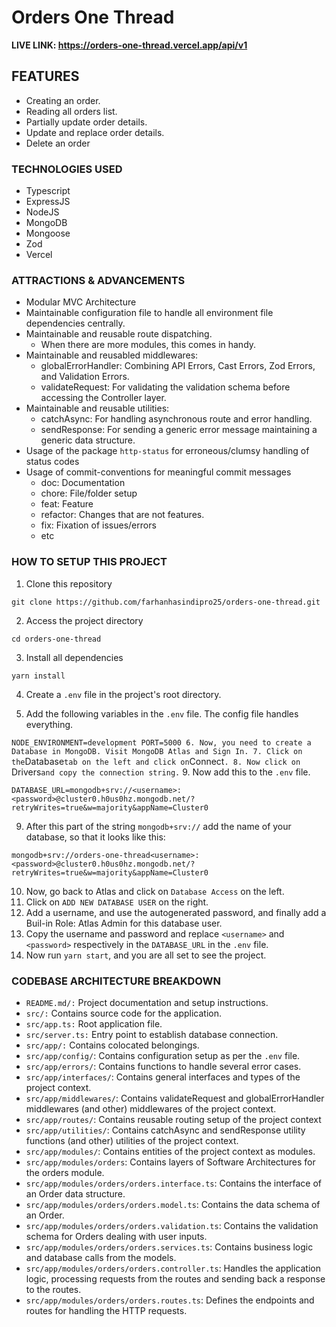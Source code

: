 # Orders One Thread

**LIVE LINK: https://orders-one-thread.vercel.app/api/v1**

## FEATURES

- Creating an order.
- Reading all orders list.
- Partially update order details.
- Update and replace order details.
- Delete an order

### TECHNOLOGIES USED

- Typescript
- ExpressJS
- NodeJS
- MongoDB
- Mongoose
- Zod
- Vercel

### ATTRACTIONS & ADVANCEMENTS

- Modular MVC Architecture
- Maintainable configuration file to handle all environment file dependencies centrally.
- Maintainable and reusable route dispatching.
  - When there are more modules, this comes in handy.
- Maintainable and reusabled middlewares:
  - globalErrorHandler: Combining API Errors, Cast Errors, Zod Errors, and Validation Errors.
  - validateRequest: For validating the validation schema before accessing the Controller layer.
- Maintainable and reusable utilities:
  - catchAsync: For handling asynchronous route and error handling.
  - sendResponse: For sending a generic error message maintaining a generic data structure.
- Usage of the package `http-status` for erroneous/clumsy handling of status codes
- Usage of commit-conventions for meaningful commit messages
  - doc: Documentation
  - chore: File/folder setup
  - feat: Feature
  - refactor: Changes that are not features.
  - fix: Fixation of issues/errors
  - etc

### HOW TO SETUP THIS PROJECT

1. Clone this repository

`git clone https://github.com/farhanhasindipro25/orders-one-thread.git`

2. Access the project directory

`cd orders-one-thread`

3. Install all dependencies

`yarn install`

4. Create a `.env` file in the project's root directory.

5. Add the following variables in the `.env` file. The config file handles everything.

`NODE_ENVIRONMENT=development
PORT=5000
6. Now, you need to create a Database in MongoDB. Visit MongoDB Atlas and Sign In.
7. Click on the`Database`tab on the left and click on`Connect`.
8. Now click on `Drivers`and copy the connection string.` 9. Now add this to the `.env` file.

`DATABASE_URL=mongodb+srv://<username>:<password>@cluster0.h0us0hz.mongodb.net/?retryWrites=true&w=majority&appName=Cluster0`

9. After this part of the string `mongodb+srv://` add the name of your database, so that it looks like this:

`mongodb+srv://orders-one-thread<username>:<password>@cluster0.h0us0hz.mongodb.net/?retryWrites=true&w=majority&appName=Cluster0`

10. Now, go back to Atlas and click on `Database Access` on the left.
11. Click on `ADD NEW DATABASE USER` on the right.
12. Add a username, and use the autogenerated password, and finally add a Buil-in Role: Atlas Admin for this database user.
13. Copy the username and password and replace `<username>` and `<password>` respectively in the `DATABASE_URL` in the `.env` file.
14. Now run `yarn start`, and you are all set to see the project.

### CODEBASE ARCHITECTURE BREAKDOWN

- `README.md/:` Project documentation and setup instructions.
- `src/:` Contains source code for the application.
- `src/app.ts:` Root application file.
- `src/server.ts:` Entry point to establish database connection.
- `src/app/:` Contains colocated belongings.
- `src/app/config/`: Contains configuration setup as per the `.env` file.
- `src/app/errors/`: Contains functions to handle several error cases.
- `src/app/interfaces/`: Contains general interfaces and types of the project context.
- `src/app/middlewares/`: Contains validateRequest and globalErrorHandler middlewares (and other) middlewares of the project context.
- `src/app/routes/`: Contains reusable routing setup of the project context
- `src/app/utilities/`: Contains catchAsync and sendResponse utility functions (and other) utilities of the project context.
- `src/app/modules/`: Contains entities of the project context as modules.
- `src/app/modules/orders`: Contains layers of Software Architectures for the orders module.
- `src/app/modules/orders/orders.interface.ts`: Contains the interface of an Order data structure.
- `src/app/modules/orders/orders.model.ts`: Contains the data schema of an Order.
- `src/app/modules/orders/orders.validation.ts`: Contains the validation schema for Orders dealing with user inputs.
- `src/app/modules/orders/orders.services.ts`: Contains business logic and database calls from the models.
- `src/app/modules/orders/orders.controller.ts`: Handles the application logic, processing requests from the routes and sending back a response to the routes.
- `src/app/modules/orders/orders.routes.ts`: Defines the endpoints and routes for handling the HTTP requests.
